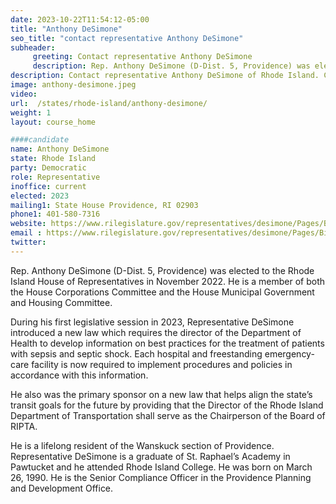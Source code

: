 ```yaml
---
date: 2023-10-22T11:54:12-05:00
title: "Anthony DeSimone"
seo_title: "contact representative Anthony DeSimone"
subheader:
     greeting: Contact representative Anthony DeSimone
     description: Rep. Anthony DeSimone (D-Dist. 5, Providence) was elected to the Rhode Island House of Representatives in November 2022. He is a member of both the House Corporations Committee and the House Municipal Government and Housing Committee.
description: Contact representative Anthony DeSimone of Rhode Island. Contact information for Anthony DeSimone includes email address, phone number, and mailing address.
image: anthony-desimone.jpeg
video:
url:  /states/rhode-island/anthony-desimone/
weight: 1
layout: course_home

####candidate
name: Anthony DeSimone
state: Rhode Island
party: Democratic
role: Representative
inoffice: current
elected: 2023
mailing1: State House Providence, RI 02903
phone1: 401-580-7316
website: https://www.rilegislature.gov/representatives/desimone/Pages/Biography.aspx/
email : https://www.rilegislature.gov/representatives/desimone/Pages/Biography.aspx/
twitter:
---
```


Rep. Anthony DeSimone (D-Dist. 5, Providence) was elected to the Rhode Island House of Representatives in November 2022. He is a member of both the House Corporations Committee and the House Municipal Government and Housing Committee.

During his first legislative session in 2023, Representative DeSimone introduced a new law which requires the director of the Department of Health to develop information on best practices for the treatment of patients with sepsis and septic shock. Each hospital and freestanding emergency-care facility is now required to implement procedures and policies in accordance with this information.

He also was the primary sponsor on a new law that helps align the state’s transit goals for the future by providing that the Director of the Rhode Island Department of Transportation shall serve as the Chairperson of the Board of RIPTA.

He is a lifelong resident of the Wanskuck section of Providence. Representative DeSimone is a graduate of St. Raphael’s Academy in Pawtucket and he attended Rhode Island College. He was born on March 26, 1990. He is the Senior Compliance Officer in the Providence Planning and Development Office.
